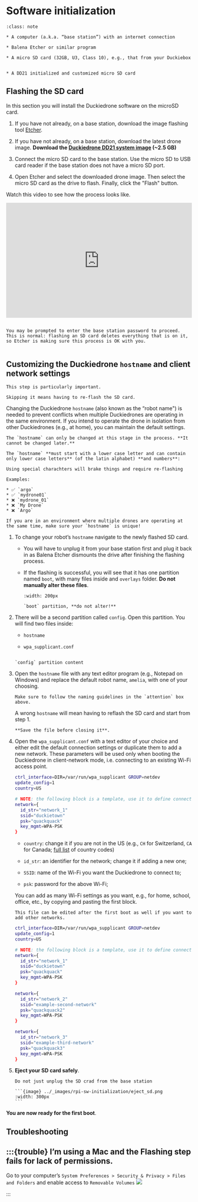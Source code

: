 # Software initialization

```{admonition} What you will need
:class: note

* A computer (a.k.a. “base station”) with an internet connection

* Balena Etcher or similar program

* A micro SD card (32GB, U3, Class 10), e.g., that from your Duckiebox 
```

```{admonition} What you will get

* A DD21 initialized and customized micro SD card
```

## Flashing the SD card

In this section you will install the Duckiedrone software on the microSD card.

1. If you have not already, on a base station, download the image flashing tool [Etcher](https://www.balena.io/etcher/).


2. If you have not already, on a base station, download the latest drone image.
**Download the [Duckiedrone DD21 system image](https://duckietown-public-storage.s3.amazonaws.com/brown/disk_image/dt-amelia-DD21-brown2022-sd-card-v11.zip) (~2.5 GB)**


3. Connect the micro SD card to the base station. Use the micro SD to USB card reader if the  base station does not have a micro SD port.


4. Open Etcher and select the downloaded drone image. Then select the micro SD card as the drive to flash. Finally, click the "Flash" button.

Watch this video to see how the process looks like.

<div style="padding:61.68% 0 0 0;position:relative;"><iframe src="https://player.vimeo.com/video/795166491?h=ad68dd5e48&amp;badge=0&amp;autopause=0&amp;player_id=0&amp;app_id=58479" frameborder="0" allow="autoplay; fullscreen; picture-in-picture" allowfullscreen style="position:absolute;top:0;left:0;width:100%;height:100%;" title="Screencast from 01-02-2023 170837"></iframe></div><script src="https://player.vimeo.com/api/player.js"></script>

```{warning} **Double check that the "drive" is your micro SD card**.

You may be prompted to enter the base station password to proceed. This is normal: flashing an SD card deletes everything that is on it, so Etcher is making sure this process is OK with you.
```
```{note} Flashing will take 10 - 15 min. In the meantime, you can move on to the next section.
```




## Customizing the Duckiedrone `hostname` and client network settings

```{warning} 
This step is particularly important.

Skipping it means having to re-flash the SD card.
```

Changing the Duckiedrone `hostname` (also known as the “robot name") is needed to prevent conflicts when multiple Duckiedrones are operating in the same environment. If you intend to operate the drone in isolation from other Duckiedrones (e.g., at home), you can maintain the default settings. 

```{warning}
The `hostname` can only be changed at this stage in the process. **It cannot be changed later.**
```

```{attention}
The `hostname` **must start with a lower case letter and can contain only lower case letters** (of the latin alphabet) **and numbers**:

Using special charachters will brake things and require re-flashing

Examples:

* ✅ `argo`
* ✅ `mydrone01`
* ❌ `mydrone_01`
* ❌ `My Drone`
* ❌ `Argo`
```

```{important}
If you are in an environment where multiple drones are operating at the same time, make sure your `hostname` is unique!
```


1. To change your robot’s `hostname` navigate to the newly flashed SD card. 

    * You will have to unplug it from your base station first and plug it back in as Balena Etcher dismounts the drive after finishing the flashing process. 

    * If the flashing is successful, you will see that it has one partition named `boot`, with many files inside and `overlays` folder. **Do not manually alter these files**.

      ```{figure} ../_images/rpi-sw-initialization/boot_partition.png
      :width: 200px

      `boot` partition, **do not alter!**
      ```

1. There will be a second partition called `config`. Open this partition. You will find two files inside:

    - `hostname`

    - `wpa_supplicant.conf`

    ```{figure} ../_images/rpi-sw-initialization/config_partition.png

    `config` partition content
    ```

1. Open the `hostname` file with any text editor program (e.g., Notepad on Windows) and replace the default robot name, `amelia`, with one of your choosing.  

    ```{caution}
    Make sure to follow the naming guidelines in the `attention` box above. 
    ```

    A wrong `hostname` will mean having to reflash the SD card and start from step 1.

    ```{attention}
    **Save the file before closing it**.
    ```

1. Open the `wpa_supplicant.conf` with a text editor of your choice and either edit the default connection settings or duplicate them to add a new network. These parameters will be used only when booting the Duckiedrone in client-network mode, i.e. connecting to an existing Wi-Fi access point.

    ```sh
    ctrl_interface=DIR=/var/run/wpa_supplicant GROUP=netdev
    update_config=1
    country=US

    # NOTE: the following block is a template, use it to define connection to custom wifi networks
    network={
      id_str="network_1"
      ssid="duckietown"
      psk="quackquack"
      key_mgmt=WPA-PSK
    }
    ```

    * `country`: change it if you are not in the US (e.g., `CH` for Switzerland, `CA` for Canada; [full list](https://www.arubanetworks.com/techdocs/InstantWenger_Mobile/Advanced/Content/Instant%20User%20Guide%20-%20volumes/Country_Codes_List.htm) of country codes) 

    * `id_str`: an identifier for the network; change it if adding a new one;

    * `SSID`: name of the Wi-Fi you want the Duckiedrone to connect to;

    * `psk`: password for the above Wi-Fi;

    You can add as many Wi-Fi settings as you want, e.g., for home, school, office, etc., by copying and pasting the first block. 

    ```{note}
    This file can be edited after the first boot as well if you want to add other networks.
    ```
    ```sh
    ctrl_interface=DIR=/var/run/wpa_supplicant GROUP=netdev
    update_config=1
    country=US

    # NOTE: the following block is a template, use it to define connection to custom wifi networks
    network={
      id_str="network_1"
      ssid="duckietown"
      psk="quackquack"
      key_mgmt=WPA-PSK
    }

    network={
      id_str="network_2"
      ssid="example-second-network"
      psk="quackquack2"
      key_mgmt=WPA-PSK
    }

    network={
      id_str="network_3"
      ssid="example-third-network"
      psk="quackquack3"
      key_mgmt=WPA-PSK
    }
    ```

1. **Eject your SD card safely**.

    ````{warning}
    Do not just unplug the SD crad from the base station

    ```{image} ../_images/rpi-sw-initialization/eject_sd.png
    :width: 300px
    ```
    ````




**You are now ready for the first boot**.

## Troubleshooting
:::{trouble}
I’m using a Mac and the Flashing step fails for lack of permissions.
---
Go to your computer’s `System Preferences > Security & Privacy > Files and Folders` and enable access to `Removable Volumes`
![](../_images/rpi-sw-initialization/mac_troubleshooting.png)

:::